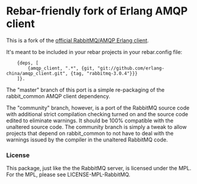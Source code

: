 # Rebar-friendly fork of Erlang AMQP client

This is a fork of the [official RabbitMQ/AMQP Erlang client](https://github.com/rabbitmq/rabbitmq-erlang-client). 

It's meant to be included in your rebar projects in your rebar.config file:

		{deps, [
			{amqp_client, ".*", {git, "git://github.com/erlang-china/amqp_client.git", {tag, "rabbitmq-3.0.4"}}}
		]}.

The "master" branch of this port is a simple re-packaging of the rabbit_common AMQP client dependency.

The "community" branch, however, is a port of the RabbitMQ source code with additional strict compilation checking turned on and the source code edited to eliminate warnings. It should be 100% compatible with the unaltered source code. The community branch is simply a tweak to allow projects that depend on rabbit_common to not have to deal with the warnings issued by the compiler in the unaltered RabbitMQ code.

### License 

This package, just like the the RabbitMQ server, is licensed under the MPL. For the MPL, please see LICENSE-MPL-RabbitMQ.
